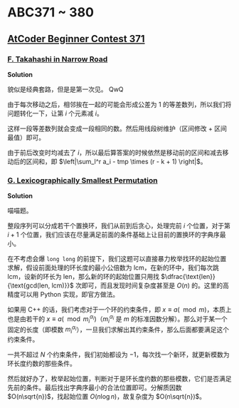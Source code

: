 # ABC371 ~ 380

## [AtCoder Beginner Contest 371](https://atcoder.jp/contests/abc371)

### [F. Takahashi in Narrow Road](https://atcoder.jp/contests/abc371/tasks/abc371_f)

**Solution**

貌似是经典套路，但是是第一次见。 QwQ

由于每次移动之后，相邻挨在一起的可能会形成公差为 $1$ 的等差数列，所以我们将问题转化一下，让第 $i$ 个元素减 $i$。

这样一段等差数列就会变成一段相同的数。然后用线段树维护（区间修改 + 区间最值）即可。

由于前后改变时均减去了 $i$，所以最后算答案的时候依然是移动前的区间和减去移动后的区间和，即 $\left|\sum_l^r a_i - tmp \times (r - k + 1) \right|$。

### [G. Lexicographically Smallest Permutation](https://atcoder.jp/contests/abc371/tasks/abc371_g)

**Solution**

喵喵题。

整段序列可以分成若干个置换环，我们从前到后贪心，处理完前 $i$ 个位置，对于第 $i + 1$ 个位置，我们应该在尽量满足前面的条件基础上让目前的置换环的字典序最小。

在不考虑会爆 `long long` 的前提下，我们这题可以直接暴力枚举找环的起始位置求解，假设前面处理的环长度的最小公倍数为 $\text{lcm}$，在新的环中，我们每次跳 $\text{lcm}$，设新的环长为 $\text{len}$，那么新的环的起始位置只用找 $\dfrac{\text{len}}{\text{gcd(len, lcm)}}$ 次即可，而且发现时间复杂度甚至是 $O(n)$ 的。这里的高精度可以用 Python 实现，即官方做法。

如果用 C++ 的话，我们考虑对于一个环的约束条件，即 $x \equiv a(\mod m)$，本质上也是由若干的 $x \equiv a(\mod m_i^{\alpha_i})$（$m_i^{\alpha_i}$ 是 $m$ 的标准因数分解）。那么对于某一个固定的长度（即模数 $m_i^{\alpha_i}$），一旦我们求解出其约束条件，那么后面都要满足这个约束条件。

一共不超过 $N$ 个约束条件，我们初始都设为 $-1$，每次找一个新环，就更新模数为环长度约数的那些条件。

然后就好办了，枚举起始位置，判断对于是环长度约数的那些模数，它们是否满足先前的条件。最后找出字典序最小的合法位置即可。分解质因数 $O(n\sqrt{n})$，找起始位置 $O(n\log n)$，故复杂度为 $O(n\sqrt{n})$。


